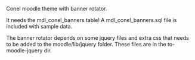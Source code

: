 Conel moodle theme with banner rotator.

It needs the mdl_conel_banners table!
A mdl_conel_banners.sql file is included with sample data.

The banner rotator depends on some jquery files and extra css that needs to be added to the moodle/lib/jquery folder.
These files are in the to-moodle-jquery dir.
